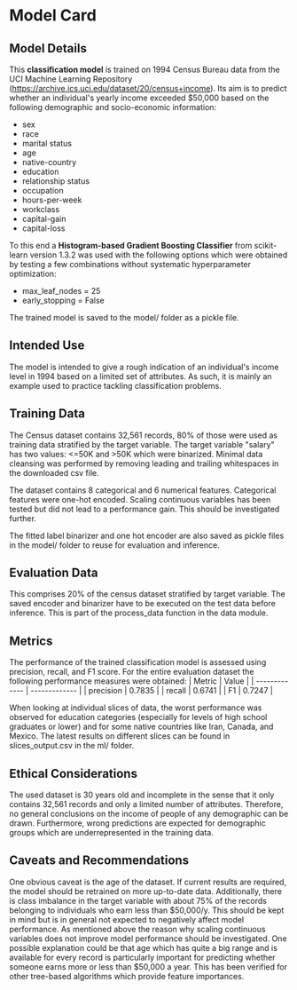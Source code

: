 # Model Card

## Model Details
This <b>classification model</b> is trained on 1994 Census Bureau data from the UCI Machine Learning Repository (https://archive.ics.uci.edu/dataset/20/census+income). Its aim is to predict whether an individual's yearly income exceeded $50,000 based on the following demographic and socio-economic information:
- sex
- race
- marital status
- age
- native-country	
- education	
- relationship status
- occupation
- hours-per-week
- workclass	
- capital-gain	
- capital-loss	

To this end a <b>Histogram-based Gradient Boosting Classifier</b> from scikit-learn version 1.3.2 was used with the following options which were obtained by testing a few combinations without systematic hyperparameter optimization:
- max_leaf_nodes = 25
- early_stopping = False

The trained model is saved to the model/ folder as a pickle file.

## Intended Use
The model is intended to give a rough indication of an individual's income level in 1994 based on a limited set of attributes. As such, it is mainly an example used to practice tackling classification problems.

## Training Data
The Census dataset contains 32,561 records, 80% of those were used as training data stratified by the target variable. The target variable "salary" has two values: <=50K and >50K which were binarized. Minimal data cleansing was performed by removing leading and trailing whitespaces in the downloaded csv file.

The dataset contains 8 categorical and 6 numerical features. Categorical features were one-hot encoded. Scaling continuous variables has been tested but did not lead to a performance gain. This should be investigated further.

The fitted label binarizer and one hot encoder are also saved as pickle files in the model/ folder to reuse for evaluation and inference.

## Evaluation Data
This comprises 20% of the census dataset stratified by target variable. The saved encoder and binarizer have to be executed on the test data before inference. This is part of the process_data function in the data module.

## Metrics
The performance of the trained classification model is assessed using precision, recall, and F1 score.
For the entire evaluation dataset the following performance measures were obtained:
| Metric      | Value      |
| ------------- | ------------- |
| precision | 0.7835 |
| recall | 0.6741 |
| F1   | 0.7247 |

When looking at individual slices of data, the worst performance was observed for education categories (especially for levels of high school graduates or lower) and for some native countries like Iran, Canada, and Mexico. The latest results on different slices can be found in slices_output.csv in the ml/ folder.

## Ethical Considerations
The used dataset is 30 years old and incomplete in the sense that it only contains 32,561 records and only a limited number of attributes. Therefore, no general conclusions on the income of people of any demographic can be drawn. Furthermore, wrong predictions are expected for demographic groups which are underrepresented in the training data.

## Caveats and Recommendations
One obvious caveat is the age of the dataset. If current results are required, the model should be retrained on more up-to-date data. Additionally, there is class imbalance in the target variable with about 75% of the records belonging to individuals who earn less than $50,000/y. This should be kept in mind but is in general not expected to negatively affect model performance. As mentioned above the reason why scaling continuous variables does not improve model performance should be investigated. One possible explanation could be that age which has quite a big range and is available for every record is particularly important for predicting whether someone earns more or less than $50,000 a year. This has been verified for other tree-based algorithms which provide feature importances.